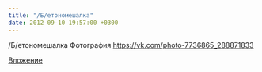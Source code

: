 ```yaml
---
title: "/Б/етономешалка"
date: 2012-09-10 19:57:00 +0300
---
```


/Б/етономешалка
Фотография
https://vk.com/photo-7736865_288871833

[Вложение](https://vk.com/photo-7736865_288871833)
